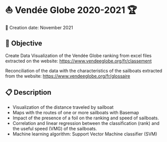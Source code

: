 # :sailboat: Vendée Globe 2020-2021 :trophy:
:date: Creation date: November 2021

## 🎯 Objective
Create Data Visualization of the Vendée Globe ranking from excel files extracted on the website: https://www.vendeeglobe.org/fr/classement

Reconciliation of the data with the characteristics of the sailboats extracted from the website: https://www.vendeeglobe.org/fr/glossaire

## :clipboard: Description

 - Visualization of the distance traveled by sailboat
 - Maps with the routes of one or more sailboats with Basemap
 - Impact of the presence of a foil on the ranking and speed of sailboats.
 - Correlation and linear regression between the classification (rank) and the useful speed (VMG) of the sailboats.
 - Machine learning algorithm: Support Vector Machine classifier (SVM)
